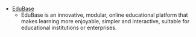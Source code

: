 - [EduBase](https://edubase.blog/)
	- EduBase is an innovative, modular, online educational platform that makes learning more enjoyable, simpler and interactive, suitable for educational institutions or enterprises.